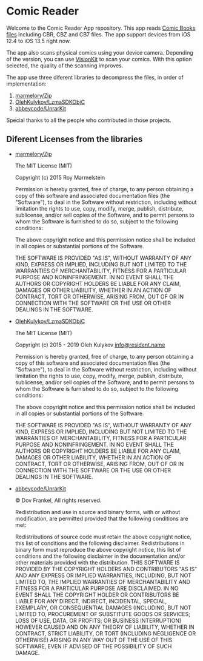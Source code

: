 # Comic Reader

Welcome to the Comic Reader App repository. This app reads [Comic Books files](https://en.wikipedia.org/wiki/Comic_book_archive) including CBR, CBZ and CB7 files. The app support devices from iOS 12.4 to iOS 13.5 right now.

The app also scans physical comics using your device camera. Depending of the version, you can use [VisionKit](https://developer.apple.com/documentation/visionkit) to scan your comics. With this option selected, the quality of the scanning improves.

The app use three diferent libraries to decompress the files, in order of implementation:

1. [marmelory/Zip](https://github.com/marmelroy/Zip)
2. [OlehKulykov/LzmaSDKObjC](https://github.com/OlehKulykov/LzmaSDKObjC)
3. [abbeycode/UnrarKit](https://github.com/abbeycode/UnrarKit)

Special thanks to all the people who contributed in those projects.


## Diferent Licenses from the libraries
- [marmelory/Zip](https://github.com/marmelroy/Zip)

    The MIT License (MIT)

    Copyright (c) 2015 Roy Marmelstein

    Permission is hereby granted, free of charge, to any person obtaining a copy
    of this software and associated documentation files (the "Software"), to deal
    in the Software without restriction, including without limitation the rights
    to use, copy, modify, merge, publish, distribute, sublicense, and/or sell
    copies of the Software, and to permit persons to whom the Software is
    furnished to do so, subject to the following conditions:

    The above copyright notice and this permission notice shall be included in all
    copies or substantial portions of the Software.

    THE SOFTWARE IS PROVIDED "AS IS", WITHOUT WARRANTY OF ANY KIND, EXPRESS OR
    IMPLIED, INCLUDING BUT NOT LIMITED TO THE WARRANTIES OF MERCHANTABILITY,
    FITNESS FOR A PARTICULAR PURPOSE AND NONINFRINGEMENT. IN NO EVENT SHALL THE
    AUTHORS OR COPYRIGHT HOLDERS BE LIABLE FOR ANY CLAIM, DAMAGES OR OTHER
    LIABILITY, WHETHER IN AN ACTION OF CONTRACT, TORT OR OTHERWISE, ARISING FROM,
    OUT OF OR IN CONNECTION WITH THE SOFTWARE OR THE USE OR OTHER DEALINGS IN THE
    SOFTWARE.

- [OlehKulykov/LzmaSDKObjC](https://github.com/OlehKulykov/LzmaSDKObjC)

    The MIT License (MIT)

    Copyright (c) 2015 - 2019 Oleh Kulykov <info@resident.name>

    Permission is hereby granted, free of charge, to any person obtaining a copy
    of this software and associated documentation files (the "Software"), to deal
    in the Software without restriction, including without limitation the rights
    to use, copy, modify, merge, publish, distribute, sublicense, and/or sell
    copies of the Software, and to permit persons to whom the Software is
    furnished to do so, subject to the following conditions:

    The above copyright notice and this permission notice shall be included in all
    copies or substantial portions of the Software.

    THE SOFTWARE IS PROVIDED "AS IS", WITHOUT WARRANTY OF ANY KIND, EXPRESS OR
    IMPLIED, INCLUDING BUT NOT LIMITED TO THE WARRANTIES OF MERCHANTABILITY,
    FITNESS FOR A PARTICULAR PURPOSE AND NONINFRINGEMENT. IN NO EVENT SHALL THE
    AUTHORS OR COPYRIGHT HOLDERS BE LIABLE FOR ANY CLAIM, DAMAGES OR OTHER
    LIABILITY, WHETHER IN AN ACTION OF CONTRACT, TORT OR OTHERWISE, ARISING FROM,
    OUT OF OR IN CONNECTION WITH THE SOFTWARE OR THE USE OR OTHER DEALINGS IN THE
    SOFTWARE.

- [abbeycode/UnrarKit](https://github.com/abbeycode/UnrarKit)
 
    © Dov Frankel, All rights reserved.

    Redistribution and use in source and binary forms, with or without modification, are permitted provided that the following conditions are met:

    Redistributions of source code must retain the above copyright notice, this list of conditions and the following disclaimer. Redistributions in binary form must reproduce the above copyright notice, this list of conditions and the following disclaimer in the documentation and/or other materials provided with the distribution. THIS SOFTWARE IS PROVIDED BY THE COPYRIGHT HOLDERS AND CONTRIBUTORS "AS IS" AND ANY EXPRESS OR IMPLIED WARRANTIES, INCLUDING, BUT NOT LIMITED TO, THE IMPLIED WARRANTIES OF MERCHANTABILITY AND FITNESS FOR A PARTICULAR PURPOSE ARE DISCLAIMED. IN NO EVENT SHALL THE COPYRIGHT HOLDER OR CONTRIBUTORS BE LIABLE FOR ANY DIRECT, INDIRECT, INCIDENTAL, SPECIAL, EXEMPLARY, OR CONSEQUENTIAL DAMAGES (INCLUDING, BUT NOT LIMITED TO, PROCUREMENT OF SUBSTITUTE GOODS OR SERVICES; LOSS OF USE, DATA, OR PROFITS; OR BUSINESS INTERRUPTION) HOWEVER CAUSED AND ON ANY THEORY OF LIABILITY, WHETHER IN CONTRACT, STRICT LIABILITY, OR TORT (INCLUDING NEGLIGENCE OR OTHERWISE) ARISING IN ANY WAY OUT OF THE USE OF THIS SOFTWARE, EVEN IF ADVISED OF THE POSSIBILITY OF SUCH DAMAGE.
